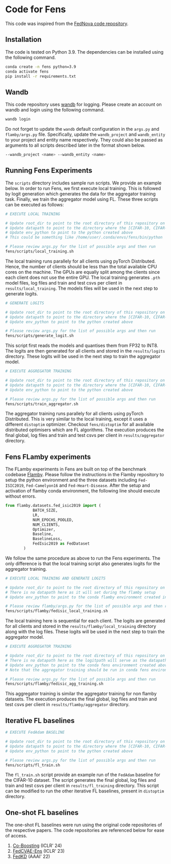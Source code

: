 # Code for Fens

This code was inspired from the [FedNova code repository](https://github.com/JYWa/FedNova).

## Installation

The code is tested on Python 3.9. The dependencies can be installed using the following command.

```bash
conda create -n fens python=3.9
conda activate fens
pip install -r requirements.txt
```
## Wandb

This code repository uses [wandb](https://wandb.ai/) for logging. Please create an account on wandb and login using the following command.

```bash
wandb login
```

Do not forget to update the `wandb` default configuration in the `args.py` and `flamby/args.py` file. Specifically, update the `wandb_project` and `wandb_entity` to your project and entity name respectively. They could also be passed as arguments to all scripts described later in the format shown below.

```bash
--wandb_project <name> --wandb_entity <name>
```

## Running Fens Experiments

The `scripts` directory includes sample run scripts. We provide an example below. In order to run Fens, we first execute local training. This is followed by logit generation which generates the data for the aggregator training task. Finally, we train the aggregator model using FL. These three scripts can be executed as follows:

```bash
# EXECUTE LOCAL TRAINING

# Update root_dir to point to the root directory of this repository on your machine
# Update datapath to point to the directory where the [CIFAR-10, CIFAR-100, SVHN] dataset is stored on your machine
# Update env_python to point to the python created above
# This could be something like /home/user/.conda/envs/fens/bin/python

# Please review args.py for the list of possible args and then run
fens/scripts/local_training.sh
```

The local training runs parallely for all clients using pyTorch Distributed. Hence, the number of clients should be less than the total available CPU cores on the machine. The GPUs are equally split among the clients since each client does not use the entire GPU. The local training generates `.pth` model files, log files and train and test csvs per client in `results/local_training`. The models files will be used in the next step to generate logits.

```bash
# GENERATE LOGITS

# Update root_dir to point to the root directory of this repository on your machine
# Update datapath to point to the directory where the [CIFAR-10, CIFAR-100, SVHN] dataset is stored on your machine
# Update env_python to point to the python created above

# Please review args.py for the list of possible args and then run
fens/scripts/generate_logit.sh
``` 
This script first reads the models and quantises them from FP32 to INT8. The logits are then generated for all clients and stored in the `results/logits` directory. These logits will be used in the next step to train the aggregator model.

```bash
# EXECUTE AGGREGATOR TRAINING

# Update root_dir to point to the root directory of this repository on your machine
# Update datapath to point to the directory where the [CIFAR-10, CIFAR-100, SVHN] dataset is stored on your machine
# Update env_python to point to the python created above

# Please review args.py for the list of possible args and then run
fens/scripts/train_aggregator.sh
```

The aggregator training runs parallely for all clients using pyTorch Distributed. This is very similar to the local training, except it uses a different `distoptim` optimizer. Checkout `fens/distoptim` for all available distributed optimisers which are FL algorithms. The execution produces the final global, log files and train and test csvs per client in `results/aggregator` directory.

## Fens FLamby experiments

The FLamby experiments in Fens are built on top of the benchmark codebase [Flamby](https://github.com/owkin/FLamby). Please follow the instructions in the Flamby repository to setup the python environment and the three datasets including `Fed-ISIC2019`, `Fed-Camelyon16` and `Fed-Heart-Disease`. After the setup and activation of flamby conda environment, the following line should execute without errors. 

```python
from flamby.datasets.fed_isic2019 import (
            BATCH_SIZE,
            LR,
            NUM_EPOCHS_POOLED,
            NUM_CLIENTS,
            Optimizer,
            Baseline,
            BaselineLoss,
            FedIsic2019 as FedDataset
        )
``` 

We follow the same procedure as above to run the Fens experiments. The only difference is that the local training script also generates logits for the aggregator training. 

```bash
# EXECUTE LOCAL TRAINING AND GENERATE LOGITS

# Update root_dir to point to the root directory of this repository on your machine
# There is no datapath here as it will set during the flamby setup
# Update env_python to point to the conda flamby environment created in the flamby setup

# Please review flamby/args.py for the list of possible args and then run
fens/scripts/flamby/fedisic_local_training.sh
```

The local training here is sequential for each client. The logits are generated for all clients and stored in the `results/flamby/local_training` directory along with the log files. These logits will be used in the next step to train the aggregator model.

```bash
# EXECUTE AGGREGATOR TRAINING

# Update root_dir to point to the root directory of this repository on your machine
# There is no datapath here as the logitpath will serve as the datapath
# Update env_python to point to the conda fens environment created above
# Note that the aggregator training should be run in conda fens environment

# Please review args.py for the list of possible args and then run
fens/scripts/flamby/fedisic_agg_training.sh
```

This aggregator training is similar the aggregator training for non flamby datasets. The execution produces the final global, log files and train and test csvs per client in `results/flamby/aggregator` directory.

## Iterative FL baselines

```bash
# EXECUTE FedAdam BASELINE

# Update root_dir to point to the root directory of this repository on your machine
# Update datapath to point to the directory where the [CIFAR-10, CIFAR-100, SVHN] dataset is stored on your machine
# Update env_python to point to the python created above

# Please review args.py for the list of possible args and then run
fens/scripts/fl_train.sh
```

The `fl_train.sh` script provide an example run of the `FedAdam` baseline for the CIFAR-10 dataset. The script generates the final global, log files and train and test csvs per client in `results/fl_training` directory. This script can be modified to run the other iterative FL baselines, present in `distoptim` directory.

## One-shot FL baselines

The one-shot FL baselines were run using the original code repositories of the respective papers. The code repositories are referenced below for ease of access. 

1. [Co-Boosting](https://github.com/rong-dai/Co-Boosting) (ICLR' 24)
2. [FedCVAE-Ens](https://github.com/ceh-2000/fed_cvae) (ICLR' 23)
3. [FedKD](https://github.com/gong-xuan/FedKD) (AAAI' 22)
